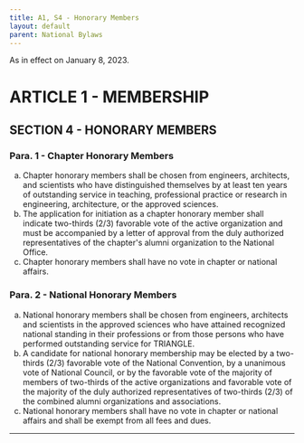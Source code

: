 ```yaml
---
title: A1, S4 - Honorary Members
layout: default
parent: National Bylaws
---
```


<style type="text/css">
    ol { list-style-type: lower-alpha; }
    ol ol { list-style-type: lower-roman; } 
</style>

As in effect on January 8, 2023.

# ARTICLE 1 - MEMBERSHIP

## SECTION 4 - HONORARY MEMBERS

### Para. 1 - Chapter Honorary Members

<ol type="a">
<li>Chapter honorary members shall be chosen from engineers,
architects, and scientists who have distinguished themselves by
at least ten years of outstanding service in teaching,
professional practice or research in engineering, architecture,
or the approved sciences.
</li>
<li>The application for initiation as a chapter honorary member
shall indicate two-thirds (2/3) favorable vote of the active
organization and must be accompanied by a letter of approval from
the duly authorized representatives of the chapter's alumni
organization to the National Office.
</li>
<li>Chapter honorary members shall have no vote in chapter or
national affairs.
</li>
</ol>


### Para. 2 - National Honorary Members

<ol type="a">
<li>National honorary members shall be chosen from engineers,
architects and scientists in the approved sciences who have
attained recognized national standing in their professions or
from those persons who have performed outstanding service for
TRIANGLE.
</li>
<li>A candidate for national honorary membership may be elected
by a two-thirds (2/3) favorable vote of the National Convention,
by a unanimous vote of National Council, or by the favorable vote
of the majority of members of two-thirds of the active
organizations and favorable vote of the majority of the duly
authorized representatives of two-thirds (2/3) of the combined
alumni organizations and associations.
</li>
<li>National honorary members shall have no vote in chapter or
national affairs and shall be exempt from all fees and dues.
</li>
</ol>

---